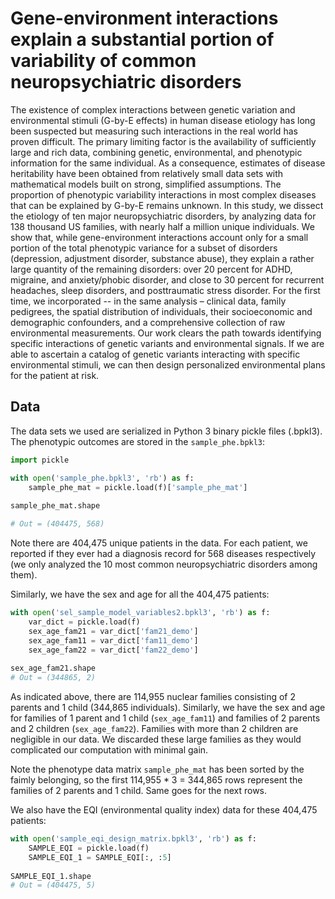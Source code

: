 # Gene-environment interactions explain a substantial portion of variability of common neuropsychiatric disorders

The existence of complex interactions between genetic variation and environmental stimuli (G-by-E effects) in human disease etiology has long been suspected but measuring such interactions in the real world has proven difficult. The primary limiting factor is the availability of sufficiently large and rich data, combining genetic, environmental, and phenotypic information for the same individual. As a consequence, estimates of disease heritability have been obtained from relatively small data sets with mathematical models built on strong, simplified assumptions. The proportion of phenotypic variability interactions in most complex diseases that can be explained by G-by-E remains unknown. In this study, we dissect the etiology of ten major neuropsychiatric disorders, by analyzing data for 138 thousand US families, with nearly half a million unique individuals. We show that, while gene-environment interactions account only for a small portion of the total phenotypic variance for a subset of disorders (depression, adjustment disorder, substance abuse), they explain a rather large quantity of the remaining disorders: over 20 percent for ADHD, migraine, and anxiety/phobic disorder, and close to 30 percent for recurrent headaches, sleep disorders, and posttraumatic stress disorder. For the first time, we incorporated -- in the same analysis – clinical data, family pedigrees, the spatial distribution of individuals, their socioeconomic and demographic confounders, and a comprehensive collection of raw environmental measurements. Our work clears the path towards identifying specific interactions of genetic variants and environmental signals. If we are able to ascertain a catalog of genetic variants interacting with specific environmental stimuli, we can then design personalized environmental plans for the patient at risk.

## Data
The data sets we used are serialized in Python 3 binary pickle files (.bpkl3). The phenotypic outcomes are stored in the `sample_phe.bpkl3`:
```python
import pickle

with open('sample_phe.bpkl3', 'rb') as f:
    sample_phe_mat = pickle.load(f)['sample_phe_mat']
    
sample_phe_mat.shape

# Out = (404475, 568)
```
Note there are 404,475 unique patients in the data. For each patient, we reported if they ever had a diagnosis record for 568 diseases respectively (we only analyzed the 10 most common neuropsychiatric disorders among them).

Similarly, we have the sex and age for all the 404,475 patients:

```python
with open('sel_sample_model_variables2.bpkl3', 'rb') as f:
    var_dict = pickle.load(f)
    sex_age_fam21 = var_dict['fam21_demo']
    sex_age_fam11 = var_dict['fam11_demo']
    sex_age_fam22 = var_dict['fam22_demo']
    
sex_age_fam21.shape
# Out = (344865, 2)
```
As indicated above, there are 114,955 nuclear families consisting of 2 parents and 1 child (344,865 individuals). Similarly, we have the sex and age for families of 1 parent and 1 child (`sex_age_fam11`) and families of 2 parents and 2 children (`sex_age_fam22`). Families with more than 2 children are negligible in our data. We discarded these large families as they would complicated our computation with minimal gain.

Note the phenotype data matrix `sample_phe_mat` has been sorted by the faimly belonging, so the first 114,955 * 3 = 344,865 rows represent the families of 2 parents and 1 child. Same goes for the next rows.

We also have the EQI (environmental quality index) data for these 404,475 patients:
```python
with open('sample_eqi_design_matrix.bpkl3', 'rb') as f:
    SAMPLE_EQI = pickle.load(f)
    SAMPLE_EQI_1 = SAMPLE_EQI[:, :5]
    
SAMPLE_EQI_1.shape
# Out = (404475, 5)
```
